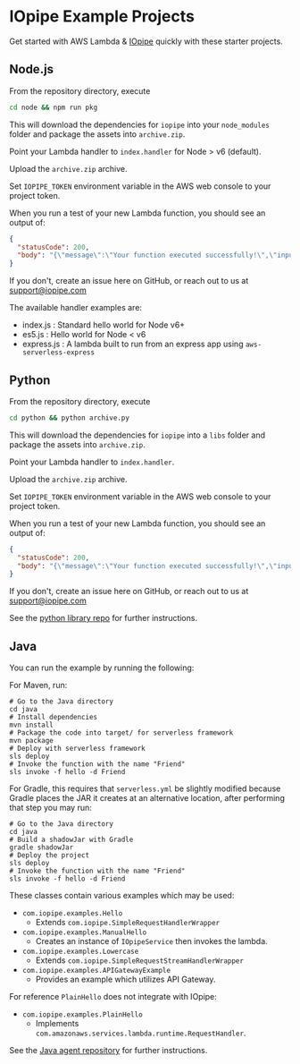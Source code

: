 # IOpipe Example Projects

Get started with AWS Lambda & [IOpipe](https://iopipe.com) quickly with these starter projects.

## Node.js

From the repository directory, execute

```bash
cd node && npm run pkg
```

This will download the dependencies for `iopipe` into your `node_modules` folder and package the assets into `archive.zip`.

Point your Lambda handler to `index.handler` for Node > v6 (default).

Upload the `archive.zip` archive.

Set `IOPIPE_TOKEN` environment variable in the AWS web console to your project token.

When you run a test of your new Lambda function, you should see an output of:

```json
{
  "statusCode": 200,
  "body": "{\"message\":\"Your function executed successfully!\",\"input\":{\"key3\":\"value3\",\"key2\":\"value2\",\"key1\":\"value1\"}}"
}
```

If you don't, create an issue here on GitHub, or reach out to us at support@iopipe.com

The available handler examples are:
- index.js : Standard hello world for Node v6+
- es5.js : Hello world for Node < v6
- express.js : A lambda built to run from an express app using `aws-serverless-express`

## Python

From the repository directory, execute

```bash
cd python && python archive.py
```

This will download the dependencies for `iopipe` into a `libs` folder and package the assets into `archive.zip`.

Point your Lambda handler to `index.handler`.

Upload the `archive.zip` archive.

Set `IOPIPE_TOKEN` environment variable in the AWS web console to your project token.

When you run a test of your new Lambda function, you should see an output of:

```json
{
  "statusCode": 200,
  "body": "{\"message\":\"Your function executed successfully!\",\"input\":{\"key3\":\"value3\",\"key2\":\"value2\",\"key1\":\"value1\"}}"
}
```

If you don't, create an issue here on GitHub, or reach out to us at support@iopipe.com

See the [python library repo](https://github.com/iopipe/iopipe-python) for further instructions.

## Java

You can run the example by running the following:

For Maven, run:


```
# Go to the Java directory
cd java
# Install dependencies
mvn install
# Package the code into target/ for serverless framework
mvn package
# Deploy with serverless framework
sls deploy
# Invoke the function with the name "Friend"
sls invoke -f hello -d Friend
```

For Gradle, this requires that `serverless.yml` be slightly modified because
Gradle places the JAR it creates at an alternative location, after performing
that step you may run:

```
# Go to the Java directory
cd java
# Build a shadowJar with Gradle
gradle shadowJar
# Deploy the project
sls deploy
# Invoke the function with the name "Friend"
sls invoke -f hello -d Friend
```

These classes contain various examples which may be used:

 * `com.iopipe.examples.Hello`
   * Extends `com.iopipe.SimpleRequestHandlerWrapper`
 * `com.iopipe.examples.ManualHello`
   * Creates an instance of `IOpipeService` then invokes the lambda.
 * `com.iopipe.examples.Lowercase`
   * Extends `com.iopipe.SimpleRequestStreamHandlerWrapper`
 * `com.iopipe.examples.APIGatewayExample`
   * Provides an example which utilizes API Gateway.

For reference `PlainHello` does not integrate with IOpipe:

 * `com.iopipe.examples.PlainHello`
   * Implements `com.amazonaws.services.lambda.runtime.RequestHandler`.

See the [Java agent repository](https://github.com/iopipe/iopipe-java) for further instructions.

